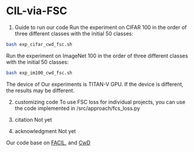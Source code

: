 # CIL-via-FSC

1. Guide to run our code
Run the experiment on CIFAR 100 in the order of three different classes with the initial 50 classes:
  ```bash
  bash exp_cifar_cwd_fsc.sh
  ```

Run the experiment on ImageNet 100 in the order of three different classes with the initial 50 classes:
  ```bash
  bash exp_im100_cwd_fsc.sh
  ```

The device of Our experiments is TITAN-V GPU. 
If the device is different, the results may be different.

2. customizing code
To use FSC loss for individual projects, you can use the code implemented in /src/approach/fcs_loss.py

3. citation
Not yet

4. acknowledgment
Not yet

Our code base on [FACIL](https://github.com/mmasana/FACIL), and [CwD](https://github.com/Yujun-Shi/CwD) 
